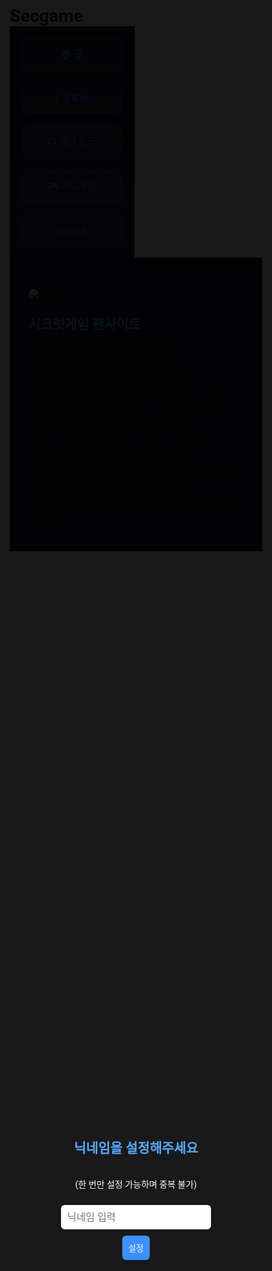 # Secgame
<!DOCTYPE html>
<html lang="ko">
<head>
  <meta charset="UTF-8" />
  <title>시크릿게임 팬사이트</title>
  <link href="https://fonts.googleapis.com/css2?family=Roboto&display=swap" rel="stylesheet">
  <style>
    * {
      box-sizing: border-box;
      margin: 0;
      padding: 0;
      font-family: 'Roboto', sans-serif;
    }

    body {
      background-color: #0e0e1f;
      color: #ffffff;
      display: flex;
      min-height: 100vh;
    }

    #sidebar {
      width: 200px;
      background: linear-gradient(180deg, #151531, #1c1c3f);
      padding: 20px;
      display: flex;
      flex-direction: column;
      gap: 20px;
      border-right: 1px solid #444;
    }

    #sidebar button {
      background: rgba(255, 255, 255, 0.05);
      border: 1px solid #3a3aff;
      padding: 12px;
      color: #3a90ff;
      font-size: 15px;
      border-radius: 8px;
      cursor: pointer;
      transition: 0.3s;
    }

    #sidebar button:hover {
      background-color: rgba(58, 144, 255, 0.1);
      color: white;
    }

    #main {
      flex: 1;
      padding: 30px;
      background-color: #121226;
      position: relative;
    }

    h2 {
      margin: 20px 0;
      color: #58aaff;
    }

    img {
      max-width: 100%;
      border-radius: 12px;
      margin-top: 20px;
    }

    .hidden {
      display: none;
    }

    #chat-box {
      height: 300px;
      border: 1px solid #3a90ff;
      padding: 10px;
      overflow-y: auto;
      background: rgba(255, 255, 255, 0.05);
      margin-bottom: 10px;
      border-radius: 8px;
    }

    #message-input {
      width: 70%;
      padding: 10px;
      border-radius: 6px;
      border: none;
      background-color: #1f1f35;
      color: white;
    }

    #send-btn {
      padding: 10px;
      background-color: #3a90ff;
      color: white;
      border: none;
      border-radius: 6px;
      margin-left: 10px;
      cursor: pointer;
    }

    #nickname-overlay {
      position: fixed;
      top: 0; left: 0;
      width: 100vw; height: 100vh;
      background: rgba(0, 0, 0, 0.9);
      color: white;
      display: flex;
      justify-content: center;
      align-items: center;
      flex-direction: column;
      z-index: 1000;
    }

    #nickname-input {
      padding: 10px;
      font-size: 16px;
      margin-top: 10px;
      border-radius: 6px;
      border: none;
    }

    #nickname-overlay button {
      margin-top: 10px;
      background-color: #3a90ff;
      color: white;
      padding: 10px;
      border: none;
      border-radius: 6px;
      cursor: pointer;
    }

    #game-popup {
      position: fixed;
      top: 50%; left: 50%;
      transform: translate(-50%, -50%);
      background: #1e1e40;
      border: 2px solid #3a90ff;
      padding: 20px;
      border-radius: 10px;
      display: none;
      z-index: 999;
      color: white;
    }

    #game-popup input, #game-popup button {
      margin-top: 10px;
    }

    #game-popup input {
      background: #2c2c4d;
      border: none;
      padding: 10px;
      color: white;
      border-radius: 6px;
    }

    #game-popup button {
      background-color: #3a90ff;
      color: white;
      padding: 8px 12px;
      border: none;
      border-radius: 6px;
      cursor: pointer;
    }
  </style>
</head>
<body>

  <!-- 닉네임 설정 -->
  <div id="nickname-overlay">
    <h2>닉네임을 설정해주세요</h2>
    <p>(한 번만 설정 가능하며 중복 불가)</p>
    <input id="nickname-input" placeholder="닉네임 입력" />
    <button onclick="setNickname()">설정</button>
    <p id="nickname-warning" style="color: red; margin-top: 10px;"></p>
  </div>

  <!-- 왼쪽 사이드바 -->
  <div id="sidebar">
    <button onclick="showSection('home')">🏠 홈</button>
    <button onclick="showSection('chat')">💬 팬톡방</button>
    <button onclick="showSection('channel')">📺 채널 링크</button>
    <button onclick="openGame()">🎮 미니게임</button>
    <button disabled>🔧 준비중</button>
  </div>

  <!-- 메인 콘텐츠 -->
  <div id="main">
    <div id="home-section">
      <img src="fansite_logo.png" alt="로고" />
      <h2>시크릿게임 팬사이트</h2>
      <p>게임 고수 <strong>시크릿게임</strong>의 팬이라면 여기 모여!</p>
    </div>

    <div id="chat-section" class="hidden">
      <h2>팬톡방</h2>
      <div id="chat-box"></div>
      <input id="message-input" placeholder="메시지 입력..." />
      <button id="send-btn">전송</button>
    </div>

    <div id="channel-section" class="hidden">
      <h2>시크릿게임 유튜브 채널</h2>
      <a href="https://m.youtube.com/@Secretroblox-kimsiknoldang" target="_blank" style="color:#3a90ff;">👉 바로가기</a>
      <img src="secretgame_channel.png" alt="채널 미리보기" />
    </div>
  </div>

  <!-- 미니게임 팝업 -->
  <div id="game-popup">
    <h3>1~10 숫자 맞추기</h3>
    <input id="guess" placeholder="숫자 입력" />
    <button onclick="checkGuess()">확인</button>
    <p id="result"></p>
    <button onclick="closeGame()">❌ 닫기</button>
  </div>

  <script>
    const usedNicknames = JSON.parse(localStorage.getItem('usedNicknames') || '[]');

    function setNickname() {
      const nickname = document.getElementById('nickname-input').value.trim();
      if (!nickname) return;
      if (usedNicknames.includes(nickname)) {
        document.getElementById('nickname-warning').innerText = "이미 사용 중인 닉네임입니다.";
        return;
      }
      localStorage.setItem('nickname', nickname);
      usedNicknames.push(nickname);
      localStorage.setItem('usedNicknames', JSON.stringify(usedNicknames));
      document.getElementById('nickname-overlay').style.display = 'none';
    }

    function showSection(section) {
      document.getElementById('home-section').classList.add('hidden');
      document.getElementById('chat-section').classList.add('hidden');
      document.getElementById('channel-section').classList.add('hidden');
      document.getElementById(section + '-section').classList.remove('hidden');
    }

    const sendBtn = document.getElementById('send-btn');
    const chatBox = document.getElementById('chat-box');
    sendBtn.addEventListener('click', () => {
      const nickname = localStorage.getItem('nickname') || "익명";
      const message = document.getElementById('message-input').value;
      if (!message.trim()) return;
      const msg = document.createElement('div');
      msg.innerText = `${nickname}: ${message}`;
      chatBox.appendChild(msg);
      document.getElementById('message-input').value = "";
      chatBox.scrollTop = chatBox.scrollHeight;
    });

    let answer = Math.floor(Math.random() * 10) + 1;
    function openGame() {
      document.getElementById('game-popup').style.display = 'block';
      document.getElementById('result').innerText = "";
    }

    function closeGame() {
      document.getElementById('game-popup').style.display = 'none';
    }

    function checkGuess() {
      const guess = parseInt(document.getElementById('guess').value);
      const result = document.getElementById('result');
      if (guess === answer) {
        result.innerText = "🎉 정답입니다!";
        answer = Math.floor(Math.random() * 10) + 1;
      } else {
        result.innerText = "❌ 틀렸어요! 다시 시도!";
      }
    }

    window.onload = () => {
      const nickname = localStorage.getItem('nickname');
      if (nickname) document.getElementById('nickname-overlay').style.display = 'none';
    };
  </script>

</body>
</html>
